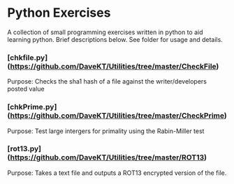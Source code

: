 # Python Exercises
A collection of small programming exercises written in python to aid learning python. Brief descriptions below. See folder for usage and details.

### [chkfile.py] (https://github.com/DaveKT/Utilities/tree/master/CheckFile)
Purpose: Checks the sha1 hash of a file against the writer/developers posted value

### [chkPrime.py] (https://github.com/DaveKT/Utilities/tree/master/CheckPrime)
Purpose: Test large intergers for primality using the Rabin-Miller test

### [rot13.py] (https://github.com/DaveKT/Utilities/tree/master/ROT13)
Purpose: Takes a text file and outputs a ROT13 encrypted version of the file.
